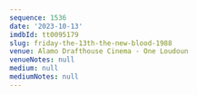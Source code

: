 ```yaml
---
sequence: 1536
date: '2023-10-13'
imdbId: tt0095179
slug: friday-the-13th-the-new-blood-1988
venue: Alamo Drafthouse Cinema - One Loudoun
venueNotes: null
medium: null
mediumNotes: null
---
```


